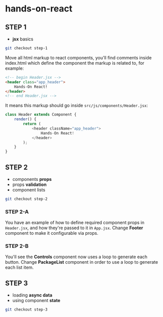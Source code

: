 # hands-on-react

## STEP 1

- **jsx** basics

```sh
git checkout step-1
```

Move all html markup to react components, you'll find comments inside index.html
which define the component the markup is related to, for example:

```html
<!-- begin Header.jsx -->
<header class="app_header">
    Hands-On React!
</header>
<!-- end Header.jsx -->
```

It means this markup should go inside `src/js/components/Header.jsx`:

```javascript
class Header extends Component {
    render() {
        return (
            <header className="app_header">
                Hands-On React!
            </header>
        );
    }
}
```


## STEP 2

- components **props**
- props **validation**
- component lists

```sh
git checkout step-2
```

### STEP 2-A

You have an example of how to define required component props in `Header.jsx`, and how they're passed to it in `App.jsx`.
Change **Footer** component to make it configurable via props.

### STEP 2-B

You'll see the **Controls** component now uses a loop to generate each button.
Change **PackageList** component in order to use a loop to generate each list item.


## STEP 3

- loading **async data**
- using component **state**

```sh
git checkout step-3
```
